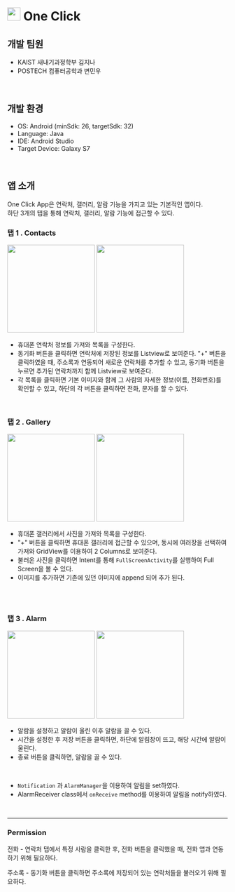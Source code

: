 # <image src="./app/src/main/res/drawable/icon.png" width="30"/> One Click

## 개발 팀원
- KAIST 새내기과정학부 김지나
- POSTECH 컴퓨터공학과 변민우

<br>

## 개발 환경
- OS: Android (minSdk: 26, targetSdk: 32)
- Language: Java
- IDE: Android Studio
- Target Device: Galaxy S7


<br>

## 앱 소개
One Click App은 연락처, 갤러리, 알람 기능을 가지고 있는 기본적인 앱이다. <br>
하단 3개의 탭을 통해 연락처, 갤러리, 알람 기능에 접근할 수 있다.
<br>

### 탭 1 . Contacts
<div>
<image src="./app/src/main/res/drawable/tab_phone_1.jpg" width="200"/>
<image src="./app/src/main/res/drawable/tab_phone2.jpg" width="200"/>
</div>


- 휴대폰 연락처 정보를 가져와 목록을 구성한다.
- 동기화 버튼을 클릭하면 연락처에 저장된 정보를 Listview로 보여준다. "+" 버튼을 클릭하였을 때, 주소록과 연동되어 새로운 연락처를 추가할 수 있고, 동기화 버튼을 누르면 추가된 연락처까지 함께 Listview로 보여준다.
- 각 목록을 클릭하면 기본 이미지와 함께 그 사람의 자세한 정보(이름, 전화번호)를 확인할 수 있고, 하단의 각 버튼을 클릭하면 전화, 문자를 할 수 있다.

<br>

### 탭 2 . Gallery
<div>
<image src="./app/src/main/res/drawable/tab_gallery_1.jpg" width="200"/>
<image src="./app/src/main/res/drawable/tab_fullscreen.jpg" width="200"/>
</div>


- 휴대폰 갤러리에서 사진을 가져와 목록을 구성한다.
- "+" 버튼을 클릭하면 휴대폰 갤러리에 접근할 수 있으며, 동시에 여러장을 선택하여 가져와 GridView를 이용하여 2 Columns로 보여준다.
- 불러온 사진을 클릭하면 Intent를 통해 `FullScreenActivity`를 실행하여 Full Screen을 볼 수 있다.
- 이미지를 추가하면 기존에 있던 이미지에 append 되어 추가 된다.
<br>
 

<br>

### 탭 3 . Alarm
<div>
<image src="./app/src/main/res/drawable/tab_alarm.jpg" width="200"/>
<image src="./app/src/main/res/drawable/alarm_check.jpg" width="200"/>
</div>

- 알람을 설정하고 알람이 울린 이후 알람을 끌 수 있다.
- 시간을 설정한 후 저장 버튼을 클릭하면, 하단에 알림창이 뜨고, 해당 시간에 알람이 울린다.
- 종료 버튼을 클릭하면, 알람을 끌 수 있다.

<br>

- `Notification` 과 `AlarmManager`을 이용하여 알림을 set하였다.
- AlarmReceiver class에서 `onReceive` method를 이용하여 알림을 notify하였다.

<br>


* * *
### Permission

전화 - 연락처 탭에서 특정 사람을 클릭한 후, 전화 버튼을 클릭했을 때, 전화 앱과 연동하기 위해 필요하다.
<br>


주소록 - 동기화 버튼을 클릭하면 주소록에 저장되어 있는 연락처들을 불러오기 위해 필요하다.

